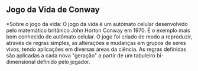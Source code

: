 ## Jogo da Vida de Conway

*Sobre o jogo da vida:
O jogo da vida é um autómato celular desenvolvido pelo matemático britânico John
Horton Conway em 1970. É o exemplo mais bem conhecido de autômato celular. O jogo foi
criado de modo a reproduzir, através de regras simples, as alterações e mudanças em grupos
de seres vivos, tendo aplicações em diversas áreas da ciência. As regras definidas são
aplicadas a cada nova "geração" a partir de um tabuleiro bi-dimensional definido pelo jogador.